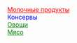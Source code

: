 
<!DOCTYPE html>
<html lang="en">
<head>
	<meta charset="UTF-8">
	<title>Лабораторна 4</title>
<script category="text/javascript">

function loadXML(file) {
 try { 
 var req = new XMLHttpRequest();
 req.open("GET", file, false);
 req.send(null);
 return req.responseXML;
 }
 catch (e) {

 try {
 var xmlDoc = new ActiveXObject("Microsoft.XMLDOM");
 xmlDoc.async = false;
 xmlDoc.load(file);
 return xmlDoc;
 }
 catch (e) {
 alert(e.message);
 return null;
 }
 }
} 

</script>
<style type="text/css">
   .data { 
    width: 200px; 
    padding: 5px;
    padding-right: 20px; 
    float: left;
}
</style>
</head>
<body>
<div>
	<a name="Молочные продукты" id="Молочные продукты" href="#" onmouseover="choose(this)" style="color: red">Молочные продукты</a> <br /> 
	<a name="Консервы" id="Молочные продукты" href="#" onmouseover="choose(this)" style="color: blue;text-decoration: none;" >Консервы</a> <br /> 
	<a name="Овощи" id="Молочные продукты" href="#" onmouseover="choose(this)" style="color: green;">Овощи</a> <br /> 
	<a name="Мясо" id="Молочные продукты" href="#" onmouseover="choose(this)" style="color: green;">Мясо</a> <br /> 
</div>

<div class="data" id="data">
	<center>
	<br /> 
	<div name="title0" id="title0"></div>
	<br /> <br />
	<div name="title1" id="title1"></div>
	<br /> <br />
	<div name="title2" id="title2"></div>
	<br /> 
	</center>
</div>

<script category="text/javascript">

var xmlDoc = loadXML("https://IvanKhryapko.github.io/str.xml");

function choose(coloredLink) {
 var group = coloredLink.name;
 var index = 0;
 var divNum = 3; 



 for (var i = 0; i < xmlDoc.getElementsByTagName("product").length; i++) {

 var title = "title" + index;
 var data = document.getElementById('data');

 if (xmlDoc.getElementsByTagName("product")
 [i].attributes.getNamedItem("group").nodeValue == group) { 


 document.getElementById(title).innerHTML = xmlDoc.getElementsByTagName("title")[i].childNodes[0].nodeValue;

 index++;
   if (group == "Молочные продукты") {
 	data.style.Color = "red";
 	data.style.backgroundColor = "tan";
}
   if (group == "Консервы") {
 	data.style.color = "blue";
 	data.style.backgroundColor = "aqua";
}

 	if (group == "Овощи") {
 	data.style.color = "green";
 	data.style.backgroundColor = "yellow";
}
 	if (group == "Мясо") {
 	data.style.color = "gray";
 	data.style.backgroundColor = "lime";
}

 }

}

 for (var temp = index; temp < divNum; temp++) {

 title = "title" + temp;

 document.getElementById(title).innerHTML = "";

 }

}
</script>
</body>
</html>
